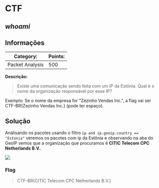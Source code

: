 # **CTF**

## _whoami_

## Informações

| **Category:**   | **Points:** |
| --------------- | ----------- |
| Packet Analysis | 500         |

**Descrição:**

> Existe uma comunicação sendo feita com um IP da Estônia. Qual é o nome da organização responsável por esse IP?

Exemplo: Se o nome da empresa for "Zezinho Vendas Inc.", a flag vai ser CTF-BR{Zezinho Vendas Inc.} (pode ter espaço).

## Solução

Análisando os pacotes usando o filtro `ip and ip.geoip.country == "Estonia"` veremos os pacotes com ip da Estônia e observando na aba do GeoIP vemos que a organização que procuramos é **CITIC Telecom CPC Netherlands B.V.**.

![](https://i.imgur.com/3hhNCwd.png)

### Flag

> CTF-BR{CITIC Telecom CPC Netherlands B.V.}
